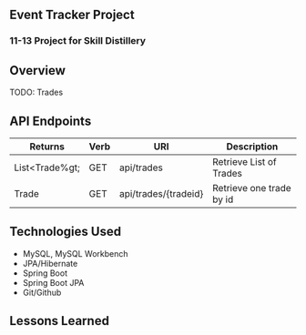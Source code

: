 ## Event Tracker Project

### 11-13 Project for Skill Distillery

## Overview

TODO: Trades

## API Endpoints

| Returns | Verb | URI | Description|
|---------|------|-----|------------|
| List&lt;Trade%gt; | GET | api/trades| Retrieve List of Trades|
|Trade | GET | api/trades/{tradeid} | Retrieve one trade by id |

## Technologies Used
* MySQL, MySQL Workbench
* JPA/Hibernate
* Spring Boot
* Spring Boot JPA
* Git/Github

## Lessons Learned
